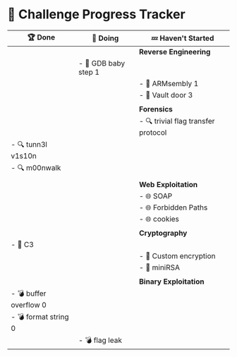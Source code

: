 
# 🚀 Challenge Progress Tracker

| 🏆 **Done**          | 🔄 **Doing**          | 💤 **Haven't Started**                  |
|----------------------|-----------------------|-----------------------------------------|
|                      |                       | **Reverse Engineering**                |
|                      |- 🧩 GDB baby step 1   |                                         |
|                      |                       | - 🧩 ARMsembly 1                        |
|                      |                       | - 🧩 Vault door 3                       |
|                      |                       |                                         |
|                      |                       | **Forensics**                          |
|                      |                       | - 🔍 trivial flag transfer protocol    |
|- 🔍 tunn3l v1s10n    |                       |                    					 |
|- 🔍 m00nwalk         |                       |                                         |
|                      |                       |                                         |
|                      |                       | **Web Exploitation**                   |
|                      |                       | - 🌐 SOAP                              |
|                      |                       | - 🌐 Forbidden Paths                   |
|                      |                       | - 🌐 cookies                           |
|                      |                       |                                         |
|                      |                       | **Cryptography**                       |
| - 🔐 C3              |                       |                                        |
|                      |                       | - 🔐 Custom encryption                 |
|                      |                       | - 🔐 miniRSA                           |
|                      |                       |                                         |
|                      |                       | **Binary Exploitation**                 |
|- 💣 buffer overflow 0| 					   |                                        |
|- 💣 format string 0  |                       |                                        |
|                      |- 💣 flag leak         |                                        |

